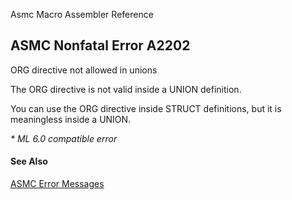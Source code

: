 Asmc Macro Assembler Reference

## ASMC Nonfatal Error A2202

ORG directive not allowed in unions

The ORG directive is not valid inside a UNION definition.

You can use the ORG directive inside STRUCT definitions, but it is meaningless inside a UNION.

_* ML 6.0 compatible error_

#### See Also

[ASMC Error Messages](readme.md)